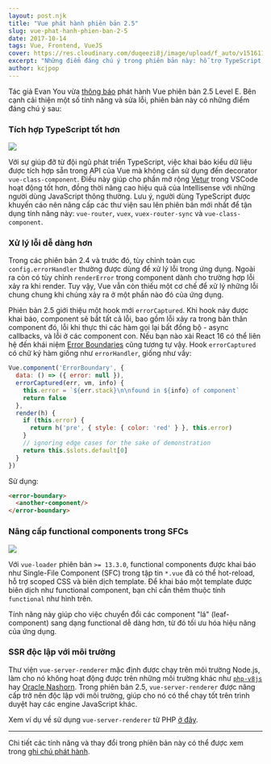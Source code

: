 ```yaml
---
layout: post.njk
title: "Vue phát hành phiên bản 2.5"
slug: vue-phat-hanh-phien-ban-2-5
date: 2017-10-14
tags: Vue, Frontend, VueJS
cover: https://res.cloudinary.com/duqeezi8j/image/upload/f_auto/v1516116654/BWDA0if_cdo4ib.png
excerpt: "Những điểm đáng chú ý trong phiên bản này: hỗ trợ TypeScript tốt hơn, cải thiện tính năng bắt lỗi, nâng cao hỗ trợ cho functional componets trong các SFCs và hệ thống render phía server (SSR) trở nên độc lập với môi trường."
author: kcjpop
---
```


Tác giả Evan You vừa [thông báo](https://medium.com/the-vue-point/vue-2-5-released-14bd65bf030b) phát hành Vue phiên bản 2.5 Level E. Bên cạnh cải thiện một số tính năng và sửa lỗi, phiên bản này có những điểm đáng chú ý sau:

### Tích hợp TypeScript tốt hơn

![](https://res.cloudinary.com/duqeezi8j/image/upload/f_auto/v1508054254/1_vB-z-t961mJnd4a6re02Iw_c9lbd9.png)

Với sự giúp đỡ từ đội ngũ phát triển TypeScript, việc khai báo kiểu dữ liệu được tích hợp sẵn trong API của Vue mà không cần sử dụng đến decorator `vue-class-component`. Điều này giúp cho phần mở rộng [Vetur](https://marketplace.visualstudio.com/items?itemName=octref.vetur) trong VSCode hoạt động tốt hơn, đồng thời nâng cao hiệu quả của Intellisense với những người dùng JavaScript thông thường. Lưu ý, người dùng TypeScript được khuyến cáo nên nâng cấp các thư viện sau lên phiên bản mới nhất để tận dụng tính năng này: `vue-router`, `vuex`, `vuex-router-sync` và `vue-class-component`.

### Xử lý lỗi dễ dàng hơn

Trong các phiên bản 2.4 và trước đó, tùy chỉnh toàn cục `config.errorHandler` thường được dùng để xử lý lỗi trong ứng dụng. Ngoài ra còn có tùy chỉnh `renderError` trong component dành cho trường hợp lỗi xảy ra khi render. Tuy vậy, Vue vẫn còn thiếu một cơ chế để xử lý những lỗi chung chung khi chúng xảy ra ở một phần nào đó của ứng dụng.

Phiên bản 2.5 giới thiệu một hook mới `errorCaptured`. Khi hook này được khai báo, component sẽ bắt tất cả lỗi, bao gồm lỗi xảy ra trong bản thân component đó, lỗi khi thực thi các hàm gọi lại bất đồng bộ - async callbacks, và lỗi ở các component con. Nếu bạn nào xài React 16 có thể liên hệ đến khái niệm [Error Boundaries](https://reactjs.org/blog/2017/07/26/error-handling-in-react-16.html#introducing-error-boundaries) cũng tương tự vậy. Hook `errorCaptured` có chữ ký hàm giống như `errorHandler`, giống như vầy:

```javascript
Vue.component('ErrorBoundary', {
  data: () => ({ error: null }),
  errorCaptured(err, vm, info) {
    this.error = `${err.stack}\n\nfound in ${info} of component`
    return false
  },
  render(h) {
    if (this.error) {
      return h('pre', { style: { color: 'red' } }, this.error)
    }
    // ignoring edge cases for the sake of demonstration
    return this.$slots.default[0]
  }
})
```

Sử dụng:

```html
<error-boundary>
  <another-component/>
</error-boundary>
```

### Nâng cấp functional components trong SFCs

![](https://res.cloudinary.com/duqeezi8j/image/upload/f_auto/v1508055411/1_jg9qGPkPadGBEa-KUPrMpA_lyz7c6.png)

Với `vue-loader` phiên bản `>= 13.3.0`, functional components được khai báo như Single-File Component (SFC) trong tập tin `*.vue` đã có thể hot-reload, hỗ trợ scoped CSS và biên dịch template. Để khai báo một template được biên dịch như functional component, bạn chỉ cần thêm thuộc tính `functional` như hình trên.

Tính năng này giúp cho việc chuyển đổi các component "lá" (leaf-component) sang dạng functional dễ dàng hơn, từ đó tối ưu hóa hiệu năng của ứng dụng.

### SSR độc lập với môi trường

Thư viện `vue-server-renderer` mặc định được chạy trên môi trường Node.js, làm cho nó không hoạt động được trên những môi trường khác như [`php-v8js`](https://github.com/phpv8/v8js) hay [Oracle Nashorn](http://www.oracle.com/technetwork/articles/java/jf14-nashorn-2126515.html). Trong phiên bản 2.5, `vue-server-renderer` được nâng cấp trở nên độc lập với môi trường, giúp cho nó có thể chạy tốt trên trình duyệt hay các engine JavaScript khác.

Xem ví dụ về sử dụng `vue-server-renderer` từ PHP [ở đây](https://gist.github.com/yyx990803/9bdff05e5468a60ced06c29c39114c6b#environment-agnostic-ssr).

<hr/>

Chi tiết các tính năng và thay đổi trong phiên bản này có thể được xem trong [ghi chú phát hành](https://github.com/vuejs/vue/releases/tag/v2.5.0).
